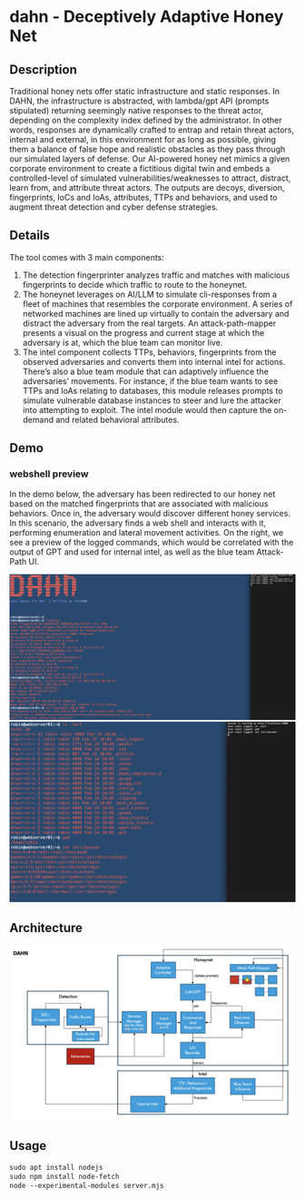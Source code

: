 # dahn - Deceptively Adaptive Honey Net

## Description
Traditional honey nets offer static infrastructure and static responses. In DAHN, the infrastructure is abstracted, with lambda/gpt API (prompts stipulated) returning seemingly native responses to the threat actor, depending on the complexity index defined by the administrator. In other words, responses are dynamically crafted to entrap and retain threat actors, internal and external, in this environment for as long as possible, giving them a balance of false hope and realistic obstacles as they pass through our simulated layers of defense. Our AI-powered honey net mimics a given corporate environment to create a fictitious digital twin and embeds a controlled-level of simulated vulnerabilities/weaknesses to attract, distract, learn from, and attribute threat actors. The outputs are decoys, diversion, fingerprints, IoCs and IoAs, attributes, TTPs and behaviors, and used to augment threat detection and cyber defense strategies.

## Details
The tool comes with 3 main components:
1. The detection fingerprinter analyzes traffic and matches with malicious fingerprints to decide which traffic to route to the honeynet. 
1. The honeynet leverages on AI/LLM to simulate cli-responses from a fleet of machines that resembles the corporate environment. A series of networked machines are lined up virtually to contain the adversary and distract the adversary from the real targets. An attack-path-mapper presents a visual on the progress and current stage at which the adversary is at, which the blue team can monitor live.
1. The intel component collects TTPs, behaviors, fingerprints from the observed adversaries and converts them into internal intel for actions. There’s also a blue team module that can adaptively influence the adversaries’ movements. For instance, if the blue team wants to see TTPs and IoAs relating to databases, this module releases prompts to simulate vulnerable database instances to steer and lure the attacker into attempting to exploit. The intel module would then capture the on-demand and related behavioral attributes.

## Demo
### webshell preview
In the demo below, the adversary has been redirected to our honey net based on the matched fingerprints that are associated with malicious behaviors. 
Once in, the adversary would discover different honey services. In this scenario, the adversary finds a web shell and interacts with it, performing enumeration and lateral movement activities. 
On the right, we see a preview of the logged commands, which would be correlated with the output of GPT and used for internal intel, as well as the blue team Attack-Path UI.

![dahn](https://github.com/geo-chen/dahn/blob/main/resources/preview.png )
![dahn](https://github.com/geo-chen/dahn/blob/main/resources/preview0.png )

## Architecture
![dahn](https://github.com/geo-chen/dahn/blob/main/resources/dahn-white.png )

## Usage
```
sudo apt install nodejs
sudo npm install node-fetch
node --experimental-modules server.mjs
```
